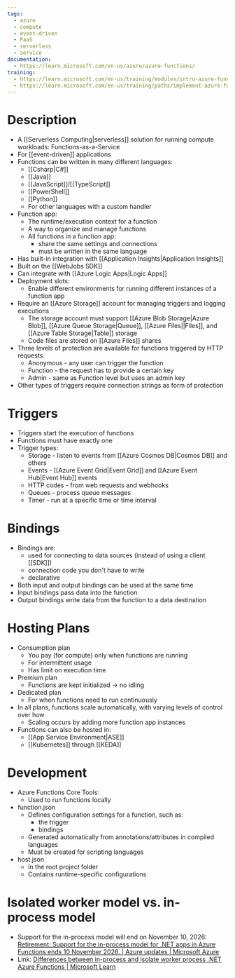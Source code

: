 ```yaml
---
tags:
  - azure
  - compute
  - event-driven
  - PaaS
  - serverless
  - service
documentation:
  - https://learn.microsoft.com/en-us/azure/azure-functions/
training:
  - https://learn.microsoft.com/en-us/training/modules/intro-azure-functions/
  - https://learn.microsoft.com/en-us/training/paths/implement-azure-functions/
---
```

# Description
- A [[Serverless Computing|serverless]] solution for running compute workloads: Functions-as-a-Service
- For [[event-driven]] applications
- Functions can be written in many different languages:
	- [[Csharp|C#]]
	- [[Java]]
	- [[JavaScript]]/[[TypeScript]]
	- [[PowerShell]]
	- [[Python]]
	- For other languages with a custom handler
- Function app:
	- The runtime/execution context for a function
	- A way to organize and manage functions
	- All functions in a function app:
		- share the same settings and connections
		- must be written in the same language
- Has built-in integration with [[Application Insights|Application Insights]]
- Built on the [[WebJobs SDK]]
- Can integrate with [[Azure Logic Apps|Logic Apps]]
- Deployment slots:
	- Enable different environments for running different instances of a function app
- Require an [[Azure Storage]] account for managing triggers and logging executions
	- The storage account must support [[Azure Blob Storage|Azure Blob]], [[Azure Queue Storage|Queue]], [[Azure Files||Files]], and [[Azure Table Storage|Table]] storage
	- Code files are stored on [[Azure Files]] shares
- Three levels of protection are available for functions triggered by HTTP requests:
	- Anonymous - any user can trigger the function
	- Function - the request has to provide a certain key
	- Admin - same as Function level but uses an admin key
- Other types of triggers require connection strings as form of protection
# Triggers
- Triggers start the execution of functions
- Functions must have exactly one
- Trigger types:
	- Storage - listen to events from [[Azure Cosmos DB|Cosmos DB]] and others
	- Events - [[Azure Event Grid|Event Grid]] and [[Azure Event Hub|Event Hub]] events
	- HTTP codes - from web requests and webhooks
	- Queues - process queue messages
	- Timer - run at a specific time or time interval
# Bindings
- Bindings are:
	- used for connecting to data sources (instead of using a client [[SDK]])
	- connection code you don't have to write
	- declarative
- Both input and output bindings can be used at the same time
- Input bindings pass data into the function
- Output bindings write data from the function to a data destination
# Hosting Plans
- Consumption plan
	- You pay (for compute) only when functions are running
	- For intermittent usage
	- Has limit on execution time
- Premium plan
	- Functions are kept initialized -> no idling
- Dedicated plan
	- For when functions need to run continuously
- In all plans, functions scale automatically, with varying levels of control over how
	- Scaling occurs by adding more function app instances
- Functions can also be hosted in:
	- [[App Service Environment|ASE]]
	- [[Kubernetes]] through [[KEDA]]
# Development
- Azure Functions Core Tools:
	- Used to run functions locally
- function.json
	- Defines configuration settings for a function, such as:
		- the trigger
		- bindings
	- Generated automatically from annotations/attributes in compiled languages
	- Must be created for scripting languages
- host.json
	- In the root project folder
	- Contains runtime-specific configurations
# Isolated worker model vs. in-process model
- Support for the in-process model will end on November 10, 2026: [Retirement: Support for the in-process model for .NET apps in Azure Functions ends 10 November 2026. | Azure updates | Microsoft Azure](https://azure.microsoft.com/en-us/updates/retirement-support-for-the-inprocess-model-for-net-apps-in-azure-functions-ends-10-november-2026/)
- Link: [Differences between in-process and isolate worker process .NET Azure Functions | Microsoft Learn](https://learn.microsoft.com/en-us/azure/azure-functions/dotnet-isolated-in-process-differences)